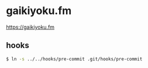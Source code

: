 # gaikiyoku.fm

https://gaikiyoku.fm

## hooks

```bash
$ ln -s ../../hooks/pre-commit .git/hooks/pre-commit
```
